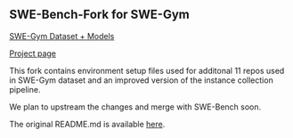 ## SWE-Bench-Fork for SWE-Gym
[SWE-Gym Dataset + Models](https://huggingface.co/SWE-Gym)

[Project page](swe-gym.github.io)

This fork contains environment setup files used for additonal 11 repos used in SWE-Gym dataset and an improved version of the instance collection pipeline.

We plan to upstream the changes and merge with SWE-Bench soon.

The original README.md is available [here](Original_README.md).
